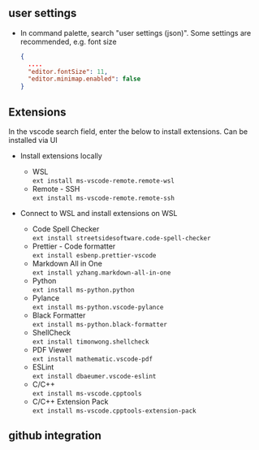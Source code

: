 

## user settings
- In command palette, search "user settings (json)". Some settings are recommended, e.g. font size
  ```json
  {
    ....
    "editor.fontSize": 11,
    "editor.minimap.enabled": false
  }
  ```

## Extensions
In the vscode search field, enter the below to install extensions.  Can be installed via UI

- Install extensions locally
  - WSL  
    `ext install ms-vscode-remote.remote-wsl` 
  - Remote - SSH  
    `ext install ms-vscode-remote.remote-ssh` 

- Connect to WSL and install extensions on WSL
  - Code Spell Checker  
    `ext install streetsidesoftware.code-spell-checker`
  - Prettier - Code formatter  
    `ext install esbenp.prettier-vscode`
  - Markdown All in One  
    `ext install yzhang.markdown-all-in-one`
  - Python  
    `ext install ms-python.python`
  - Pylance  
    `ext install ms-python.vscode-pylance`
  - Black Formatter  
    `ext install ms-python.black-formatter`
  - ShellCheck  
    `ext install timonwong.shellcheck`
  - PDF Viewer  
    `ext install mathematic.vscode-pdf`
  - ESLint  
    `ext install dbaeumer.vscode-eslint`
  - C/C++  
    `ext install ms-vscode.cpptools`
  - C/C++ Extension Pack  
    `ext install ms-vscode.cpptools-extension-pack`

## github integration
